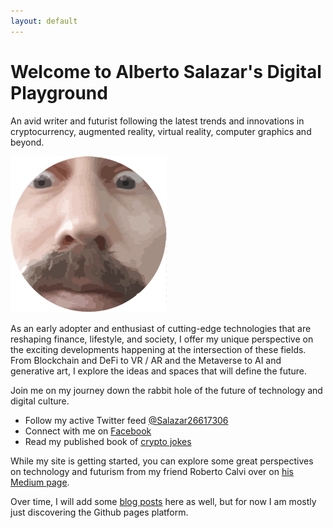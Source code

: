 ```yaml
---
layout: default
---
```


# Welcome to Alberto Salazar's Digital Playground

An avid writer and futurist following the latest trends and innovations in cryptocurrency, augmented reality, virtual reality, computer graphics and beyond.

[![Alberto's portrait image][alberto_img_s]][alberto_img]

As an early adopter and enthusiast of cutting-edge technologies that are reshaping finance, lifestyle, and society, I offer my unique perspective on the exciting developments happening at the intersection of these fields. From Blockchain and DeFi to VR / AR and the Metaverse to AI and generative art, I explore the ideas and spaces that will define the future.

Join me on my journey down the rabbit hole of the future of technology and digital culture.

- Follow my active Twitter feed [@Salazar26617306][alberto_twitter]
- Connect with me on [Facebook][alberto_facebook]
- Read my published book of [crypto jokes][crypto_jokes]

While my site is getting started, you can explore some great perspectives on technology and futurism from my friend Roberto Calvi over on [his Medium page][rcalvi].

Over time, I will add some [blog posts][blog] here as well, but for now I am mostly just discovering the Github pages platform. 

<!--
[Link to another page](./another-page.html).
-->

<!-- REFERENCES -->
[alberto_img]: assets/img/alberto.png "Alberto's portrait image"
[alberto_img_s]: assets/img/alberto250.png "Alberto's portrait image"
[alberto_twitter]: https://twitter.com/Salazar26617306 "Alberto's twitter profile"
[alberto_facebook]: https://web.facebook.com/Salazar26617306 "Alberto's facebook page"
[crypto_jokes]: https://coin-to.win/jokes/ "A dedicated page on my crypto jokes book"
[blog]: posts.html "Blog posts"
[rcalvi]: https://rcalvi.medium.com/ "Roberto Calvi's medium page"
